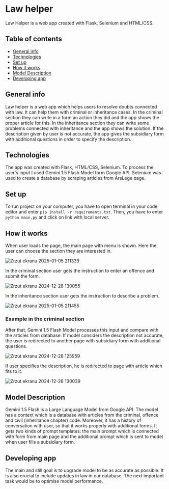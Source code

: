 # Law helper
Law Helper is a web app created with Flask, Selenium and HTML/CSS.

## Table of contents
* [General info](#general-info)
* [Technologies](#technologies)
* [Set up](#set-up)
* [How it works](#how-it-works)
* [Model Description](#model-description)
* [Developing app](#developing-app)

## General info
Law helper is a web app which helps users to resolve doubts connected with law. It can help them with criminal or inheritance cases. In the criminal section they can write in a form an action they did and the app shows the proper article for this. In the inheritance section they can write some problems connected with inheritance and the app shows the solution. If the description given by user is not accurate, the app gives the subsidiary form with additional questions
in order to specify the description.

## Technologies
The app was created with Flask, HTML/CSS, Selenium. To process the user's input I used Gemini 1.5 Flash Model form Google API. Selenium
was used to create a database by scraping articles from ArsLege page.

## Set up
To run project on your computer, you have to open terminal in your code editor and enter ```pip install -r requirements.txt```. Then, you have to enter ```python main.py``` and click on link with local server. 

## How it works
When user loads the page, the main page with menu is shown. Here the user can choose the section they are interested in.

![Zrzut ekranu 2025-01-05 211339](https://github.com/user-attachments/assets/ff663f43-005d-4079-8b7b-d7695d85d441)

In the criminal section user gets the instruction to enter an offence and submit the form.

![Zrzut ekranu 2024-12-28 130055](https://github.com/user-attachments/assets/696c4d57-706a-490e-ad59-c68ace0e2536)

In the inheritance section user gets the instruction to describe a problem.

![Zrzut ekranu 2025-01-05 211455](https://github.com/user-attachments/assets/fbd17b79-3f00-4bdd-b854-c0d4004fc1cc)

### Example in the criminal section
After that, Gemini 1.5 Flash Model processes this input and compare with the articles from database. If model considers the description
not accurate, the user is redirected to another page with subsidiary form with additional questions.

![Zrzut ekranu 2024-12-28 125959](https://github.com/user-attachments/assets/418a7b3c-738f-4472-a546-601fe8a6b6da)

If user specifies the description, he is redirected to page with article which fits to it.

![Zrzut ekranu 2024-12-28 130039](https://github.com/user-attachments/assets/b5a5e2b5-1dcd-446c-b65c-43573765528a)


## Model Description
Gemini 1.5 Flash is a Large Language Model from Google API. The model has a context which is a database with articles from the criminal, offence and civil (inheritance chapter) code. Moreover, it has a history of conversation with user, so that it works properly with additional forms. It gets two kinds of prompt templates: the main prompt which is connected with form from main page and the additional prompt which is sent to model when user fills a subsidiary form.

## Developing app
The main and still goal is to upgrade model to be as accurate as possible. It is also crucial to include updates in law in our database.
The next important task would be to optimise model performance.
